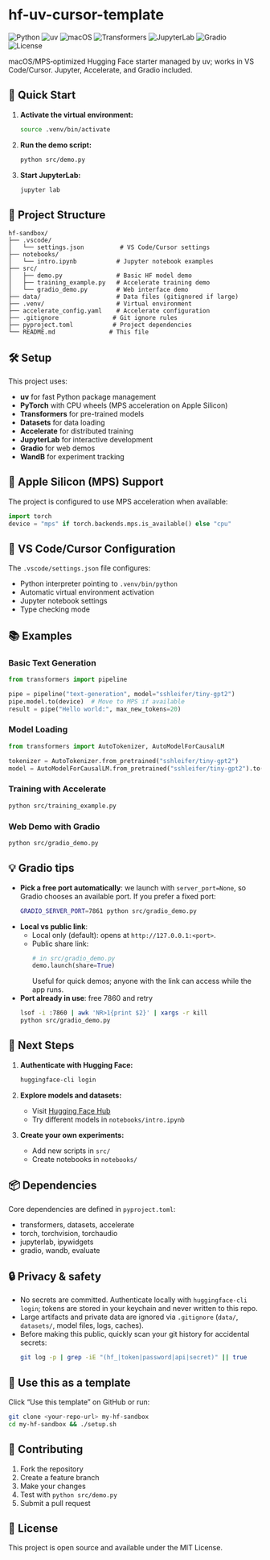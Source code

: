 # hf-uv-cursor-template

![Python](https://img.shields.io/badge/Python-3.10%2B-blue)
![uv](https://img.shields.io/badge/uv-managed-6E56CF)
![macOS](https://img.shields.io/badge/MPS-Ready-black?logo=apple)
![Transformers](https://img.shields.io/badge/🤗_Transformers-enabled-yellow)
![JupyterLab](https://img.shields.io/badge/JupyterLab-ready-orange)
![Gradio](https://img.shields.io/badge/Gradio-demo-green)
![License](https://img.shields.io/badge/License-MIT-informational)

macOS/MPS‑optimized Hugging Face starter managed by uv; works in VS Code/Cursor. Jupyter, Accelerate, and Gradio included.

## 🚀 Quick Start

1. **Activate the virtual environment:**
   ```bash
   source .venv/bin/activate
   ```

2. **Run the demo script:**
   ```bash
   python src/demo.py
   ```

3. **Start JupyterLab:**
   ```bash
   jupyter lab
   ```

## 📁 Project Structure

```
hf-sandbox/
├── .vscode/
│   └── settings.json          # VS Code/Cursor settings
├── notebooks/
│   └── intro.ipynb           # Jupyter notebook examples
├── src/
│   ├── demo.py               # Basic HF model demo
│   ├── training_example.py   # Accelerate training demo
│   └── gradio_demo.py        # Web interface demo
├── data/                     # Data files (gitignored if large)
├── .venv/                    # Virtual environment
├── accelerate_config.yaml    # Accelerate configuration
├── .gitignore               # Git ignore rules
├── pyproject.toml           # Project dependencies
└── README.md               # This file
```

## 🛠️ Setup

This project uses:
- **uv** for fast Python package management
- **PyTorch** with CPU wheels (MPS acceleration on Apple Silicon)
- **Transformers** for pre-trained models
- **Datasets** for data loading
- **Accelerate** for distributed training
- **JupyterLab** for interactive development
- **Gradio** for web demos
- **WandB** for experiment tracking

## 🍎 Apple Silicon (MPS) Support

The project is configured to use MPS acceleration when available:

```python
import torch
device = "mps" if torch.backends.mps.is_available() else "cpu"
```

## 🔧 VS Code/Cursor Configuration

The `.vscode/settings.json` file configures:
- Python interpreter pointing to `.venv/bin/python`
- Automatic virtual environment activation
- Jupyter notebook settings
- Type checking mode

## 📚 Examples

### Basic Text Generation
```python
from transformers import pipeline

pipe = pipeline("text-generation", model="sshleifer/tiny-gpt2")
pipe.model.to(device)  # Move to MPS if available
result = pipe("Hello world:", max_new_tokens=20)
```

### Model Loading
```python
from transformers import AutoTokenizer, AutoModelForCausalLM

tokenizer = AutoTokenizer.from_pretrained("sshleifer/tiny-gpt2")
model = AutoModelForCausalLM.from_pretrained("sshleifer/tiny-gpt2").to(device)
```

### Training with Accelerate
```bash
python src/training_example.py
```

### Web Demo with Gradio
```bash
python src/gradio_demo.py
```

## 💡 Gradio tips

- **Pick a free port automatically**: we launch with `server_port=None`, so Gradio chooses an available port. If you prefer a fixed port:
  ```bash
  GRADIO_SERVER_PORT=7861 python src/gradio_demo.py
  ```
- **Local vs public link**:
  - Local only (default): opens at `http://127.0.0.1:<port>`.
  - Public share link:
    ```python
    # in src/gradio_demo.py
    demo.launch(share=True)
    ```
    Useful for quick demos; anyone with the link can access while the app runs.
- **Port already in use**: free 7860 and retry
  ```bash
  lsof -i :7860 | awk 'NR>1{print $2}' | xargs -r kill
  python src/gradio_demo.py
  ```

## 🚀 Next Steps

1. **Authenticate with Hugging Face:**
   ```bash
   huggingface-cli login
   ```

2. **Explore models and datasets:**
   - Visit [Hugging Face Hub](https://huggingface.co/)
   - Try different models in `notebooks/intro.ipynb`

3. **Create your own experiments:**
   - Add new scripts in `src/`
   - Create notebooks in `notebooks/`

## 📦 Dependencies

Core dependencies are defined in `pyproject.toml`:
- transformers, datasets, accelerate
- torch, torchvision, torchaudio
- jupyterlab, ipywidgets
- gradio, wandb, evaluate

## 🔒 Privacy & safety

- No secrets are committed. Authenticate locally with `huggingface-cli login`; tokens are stored in your keychain and never written to this repo.
- Large artifacts and private data are ignored via `.gitignore` (`data/`, `datasets/`, model files, logs, caches).
- Before making this public, quickly scan your git history for accidental secrets:
  ```bash
  git log -p | grep -iE "(hf_|token|password|api|secret)" || true
  ```

## 🧩 Use this as a template

Click “Use this template” on GitHub or run:
```bash
git clone <your-repo-url> my-hf-sandbox
cd my-hf-sandbox && ./setup.sh
```


## 🤝 Contributing

1. Fork the repository
2. Create a feature branch
3. Make your changes
4. Test with `python src/demo.py`
5. Submit a pull request

## 📄 License

This project is open source and available under the MIT License.
